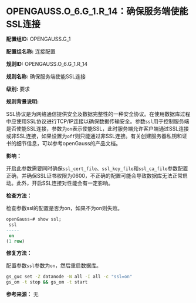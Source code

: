 **<font size="5">OPENGAUSS.O_6.G_1.R_14：确保服务端使能SSL连接</font>**

**配置组ID:**
OPENGAUSS.G_1

**配置组名称:**
连接配置

**规则ID:**
OPENGAUSS.O_6.G_1.R_14

**规则名称:**
确保服务端使能SSL连接

**级别:**
要求

**规则背景说明:**

SSL协议是为网络通信提供安全及数据完整性的一种安全协议。在使用数据库过程中应使用SSL协议进行TCP/IP连接以确保数据传输安全。参数`ssl`用于控制服务端是否使能SSL连接，参数为`on`表示使能SSL，此时服务端允许客户端通过SSL连接或非SSL连接，如果设置为`off`则只能通过非SSL连接。有关创建服务器私钥和证书的细节信息，可以参考openGauss的产品文档。

**影响：**

开启此参数需要同时确保`ssl_cert_file`、`ssl_key_file`和`ssl_ca_file`参数配置正确，并确保SSL证书权限为0600，不正确的配置可能会导致数据库无法正常启动。此外，开启SSL连接对性能会有一定影响。

**检查方法：**

检查参数ssl的配置是否为on，如果不为on则失败。

```sql
openGauss=# show ssl;
 ssl
-----
 on
(1 row)
```

**修复方法：**

配置参数`ssl`参数为`on`，然后重启数据库。

```bash
gs_guc set -Z datanode -N all -I all -c "ssl=on"
gs_om -t stop && gs_om -t start
```

**参考来源：**
无